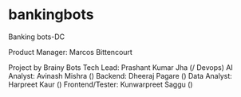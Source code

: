 # bankingbots
Banking bots-DC


Product Manager: Marcos Bittencourt

Project by Brainy Bots
Tech Lead:       Prashant Kumar Jha (/ Devops)
AI Analyst:      Avinash Mishra ()
Backend:         Dheeraj Pagare ()
Data Analyst:    Harpreet Kaur ()
Frontend/Tester: Kunwarpreet Saggu ()
